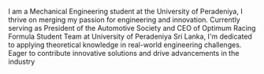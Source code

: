 I am a Mechanical Engineering student at the University of Peradeniya, 
I thrive on merging my passion for engineering and innovation. 
Currently serving as President of the Automotive Society and 
CEO of Optimum Racing Formula Student Team at University of Peradeniya Sri Lanka, 
I'm dedicated to applying theoretical knowledge in real-world engineering challenges. 
Eager to contribute innovative solutions and drive advancements in the industry

<!---
himalperera286/himalperera286 is a ✨ special ✨ repository because its `README.md` (this file) appears on your GitHub profile.
You can click the Preview link to take a look at your changes.
--->
